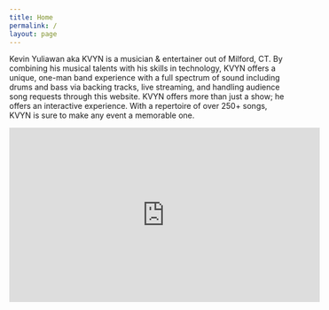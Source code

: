```yaml
---
title: Home
permalink: /
layout: page
---
```


<p class="text-justify">
Kevin Yuliawan aka KVYN is a musician & entertainer out of Milford, CT. By combining his musical talents with his skills in technology, KVYN offers a unique, one-man band experience with a full spectrum of sound including drums and bass via backing tracks, live streaming, and handling audience song requests through this website. KVYN offers more than just a show; he offers an interactive experience. With a repertoire of over 250+ songs, KVYN is sure to make any event a memorable one.
</p>

<div class="text-center iframe-container">
	<iframe width="560" height="315" src="https://www.youtube.com/embed/ghuUYnV2M7c" frameborder="0" allowfullscreen style="display:block;margin:auto;"></iframe>
</div>

<!-- <img src="/assets/img/ian-jamz-bw-1.jpg" class="home-img"> -->